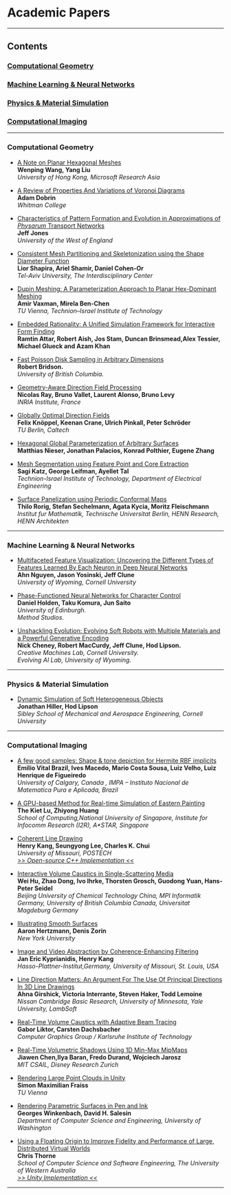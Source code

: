 Academic Papers
======
---
## Contents
### [Computational Geometry](https://github.com/GeorgeAdamon/ModernComputerGraphicsResources/blob/master/Categories/Publications/Academic%20Papers.md#computational-geometry-1)
### [Machine Learning & Neural Networks](https://github.com/GeorgeAdamon/ModernComputerGraphicsResources/blob/master/Categories/Publications/Academic%20Papers.md#machine-learning--neural-networks-1)
### [Physics & Material Simulation](https://github.com/GeorgeAdamon/ModernComputerGraphicsResources/blob/master/Categories/Publications/Academic%20Papers.md#physics--material-simulation-1)
### [Computational Imaging](https://github.com/GeorgeAdamon/ModernComputerGraphicsResources/blob/master/Categories/Publications/Academic%20Papers.md#real-time-graphics-1)

---

### Computational Geometry
* [A Note on Planar Hexagonal Meshes](https://www.microsoft.com/en-us/research/wp-content/uploads/2016/12/A-Note-on-Planar-Hexagonal-Meshes.pdf)<br/>**Wenping Wang, Yang Liu**<br/>_University of Hong Kong, Microsoft Research Asia_

* [A Review of Properties And Variations of Voronoi Diagrams](https://www.whitman.edu/Documents/Academics/Mathematics/dobrinat.pdf)<br/>**Adam Dobrin**<br/>_Whitman College_

* [Characteristics of Pattern Formation and Evolution in Approximations of _Physarum_ Transport Networks](http://eprints.uwe.ac.uk/15260/1/artl.2010.16.2.pdf)<br/>**Jeff Jones**<br/>_University of the West of England_

* [Consistent Mesh Partitioning and Skeletonization using the Shape Diameter Function](http://www.cs.jhu.edu/~misha/ReadingSeminar/Papers/Shapira08.pdf)<br/>**Lior Shapira, Ariel Shamir, Daniel Cohen-Or**<br/>_Tel-Aviv University, The Interdisciplinary Center_

* [Dupin Meshing: A Parameterization Approach to Planar Hex-Dominant Meshing](http://www.staff.science.uu.nl/~vaxma001/paphdm.pdf)<br/>**Amir Vaxman, Mirela Ben-Chen**<br/>_TU Vienna, Technion–Israel Institute of Technology_

* [Embedded Rationality: A Unified Simulation Framework for Interactive Form Finding](https://d2f99xq7vri1nk.cloudfront.net/legacy_app_files/pdf/complexconstraint_Published_Version.pdf)<br/>**Ramtin Attar, Robert Aish, Jos Stam, Duncan Brinsmead,Alex Tessier, Michael Glueck and Azam Khan**

* [Fast Poisson Disk Sampling in Arbitrary Dimensions](https://www.cct.lsu.edu/~fharhad/ganbatte/siggraph2007/CD2/content/sketches/0250.pdf)<br/>**Robert Bridson.**<br/>_University of British Columbia._

* [Geometry-Aware Direction Field Processing](http://alice.loria.fr/publications/papers/2009/tog_DFD/DFD.pdf)<br/>**Nicolas Ray, Bruno Vallet, Laurent Alonso, Bruno Levy**<br/>_INRIA Institute, France_

* [Globally Optimal Direction Fields](https://www.cs.cmu.edu/~kmcrane/Projects/GloballyOptimalDirectionFields/paper.pdf)<br/>**Felix Knöppel, Keenan Crane, Ulrich Pinkall, Peter Schröder**<br/>_TU Berlin, Caltech_

* [Hexagonal Global Parameterization of Arbitrary Surfaces](https://web.engr.oregonstate.edu/~zhange/images/HexParam.pdf)<br/>**Matthias Nieser, Jonathan Palacios, Konrad Polthier, Eugene Zhang**

* [Mesh Segmentation using Feature Point and Core Extraction](http://webee.technion.ac.il/~ayellet/Ps/KatzLeifmanTal.pdf)<br/>**Sagi Katz, George Leifman, Ayellet Tal**<br/>_Technion-Israel Institute of Technology, Department of Electrical Engineering_

* [Surface Panelization using Periodic Conformal Maps](http://sechel.de/publications/AAG2014Periodic.pdf)<br/>**Thilo Rorig, Stefan Sechelmann, Agata Kycia, Moritz Fleischmann**<br/>_Institut fur Mathematik, Technische Universitat Berlin, HENN Research, HENN Architekten_

---

### Machine Learning & Neural Networks
* [Multifaceted Feature Visualization: Uncovering the Different Types of Features Learned By Each Neuron in Deep Neural Networks](https://arxiv.org/pdf/1602.03616.pdf)<br/>**Ahn Nguyen, Jason Yosinski, Jeff Clune**<br/>_University of Wyoming, Cornell University_

* [Phase-Functioned Neural Networks for Character Control](http://theorangeduck.com/media/uploads/other_stuff/phasefunction.pdf)<br/>**Daniel Holden, Taku Komura, Jun Saito**<br/>_University of Edinburgh.<br/>Method Studios._

* [Unshackling Evolution: Evolving Soft Robots with Multiple Materials and a Powerful Generative Encoding](http://jeffclune.com/publications/2013_Softbots_GECCO.pdf)<br/>**Nick Cheney, Robert MacCurdy, Jeff Clune, Hod Lipson.**<br/>_Creative Machines Lab, Cornell University.<br/>Evolving AI Lab, University of Wyoming._

---

### Physics & Material Simulation
* [Dynamic Simulation of Soft Heterogeneous Objects](https://arxiv.org/pdf/1212.2845v1.pdf)<br/>**Jonathan Hiller, Hod Lipson**<br/>_Sibley School of Mechanical and Aerospace Engineering, Cornell University_

---

### Computational Imaging
* [A few good samples: Shape & tone depiction for Hermite RBF implicits](https://www.researchgate.net/publication/221523260_A_few_good_samples_Shape_tone_depiction_for_Hermite_RBF_implicits/download)<br/>**Emilio Vital Brazil, Ives Macedo, Mario Costa Sousa, Luiz Velho, Luiz Henrique de Figueiredo**<br/>_University of Calgary, Canada , IMPA – Instituto Nacional de Matematica Pura e Aplicada, Brazil_

* [A GPU-based Method for Real-time Simulation of Eastern Painting](https://www.comp.nus.edu.sg/~huangzy/review/research/others/graphite07_lu.pdf)<br/>**The Kiet Lu, Zhiyong Huang**<br/>_School of Computing,National University of Singapore, Institute for Infocomm Research (I2R), A*STAR, Singapore_

* [Coherent Line Drawing](http://umsl.edu/mathcs/about/People/Faculty/HenryKang/coon.pdf)<br/>**Henry Kang, Seungyong Lee, Charles K. Chui**<br/>_University of Missouri, POSTECH_ <br/>[ >> _Open-source C++ Implementation_ <<](https://github.com/SSARCandy/Coherent-Line-Drawing)

* [Interactive Volume Caustics in Single-Scattering Media](https://sci-hub.tw/http://dx.doi.org/10.1145/1730804.1730822)<br/>**Wei Hu, Zhao Dong, Ivo Ihrke, Thorsten Grosch, Guodong Yuan, Hans-Peter Seidel**<br/>_Beijing University of Chemical Technology China, MPI Informatik Germany, University of British Columbia Canada, Universitat Magdeburg Germany_

* [Illustrating Smooth Surfaces](https://mrl.nyu.edu/publications/illustrating-smooth/hertzmann-zorin.pdf)<br/>**Aaron Hertzmann, Denis Zorin**<br/>_New York University_

* [Image and Video Abstraction by Coherence-Enhancing Filtering](http://www.kyprianidis.com/p/eg2011/jkyprian-eg2011.pdf)<br/>**Jan Eric Kyprianidis, Henry Kang**<br/>_Hasso-Plattner-Institut,Germany, University of Missouri, St. Louis, USA_

* [Line Direction Matters: An Argument For The Use Of Principal Directions In 3D Line Drawings](https://www-users.cs.umn.edu/~interran/papers/npar00.pdf)<br/>**Ahna Girshick, Victoria Interrante, Steven Haker, Todd Lemoine**<br/>_Nissan Cambridge Basic Research, University of Minnesota, Yale University, LambSoft_

* [Real-Time Volume Caustics with Adaptive Beam Tracing](https://cg.ivd.kit.edu/downloads/VolumeCaustics_Preprint.pdf)<br/>**Gabor Liktor, Carsten Dachsbacher**<br/>_Computer Graphics Group / Karlsruhe Institute of Technology_

* [Real-Time Volumetric Shadows Using 1D Min-Max MipMaps](http://groups.csail.mit.edu/graphics/mmvs/mmvs.pdf)<br/>**Jiawen Chen,Ilya Baran, Fredo Durand, Wojciech Jarosz**<br/>_MIT CSAIL, Disney Research Zurich_

* [Rendering Large Point Clouds in Unity](https://www.cg.tuwien.ac.at/research/publications/2017/FRAISS-2017-PCU/FRAISS-2017-PCU-thesis.pdf)<br/>**Simon Maximilian Fraiss**<br/>_TU Vienna_

* [Rendering Parametric Surfaces in Pen and Ink](http://www.cs.otago.ac.nz/cosc455/p469-winkenbach.pdf)<br/>**Georges Winkenbach, David H. Salesin**<br/>_Department of Computer Science and Engineering, University of Washington_

* [Using a Floating Origin to Improve Fidelity and Performance of Large, Distributed Virtual Worlds](http://citeseerx.ist.psu.edu/viewdoc/download?doi=10.1.1.471.7201&rep=rep1&type=pdf)<br/>**Chris Thorne**<br/>_School of Computer Science and Software Engineering, The University of Western Australia_<br/>[_>> Unity Implementation <<_](http://wiki.unity3d.com/index.php?title=Floating_Origin)

---


